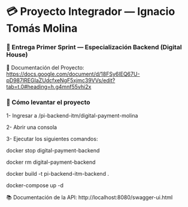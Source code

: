 # 💳 Proyecto Integrador — Ignacio Tomás Molina  
### 🧩 Entrega Primer Sprint — Especialización Backend (Digital House)

📄 Documentación del Proyecto: https://docs.google.com/document/d/18FSy6IEQ67U-pD987lREGIaZUdcfxeNgF5xjmc39VVs/edit?tab=t.0#heading=h.g4mnf55vhi2x


### 🚀 Cómo levantar el proyecto
1- Ingresar a /pi-backend-itm/digital-payment-molina


2- Abrir una consola


3- Ejecutar los siguientes comandos:
  
  docker stop digital-payment-backend
  
  docker rm digital-payment-backend
  
  docker build -t pi-backend-itm-backend .
  
  docker-compose up -d


📚 Documentación de la API: http://localhost:8080/swagger-ui.html
